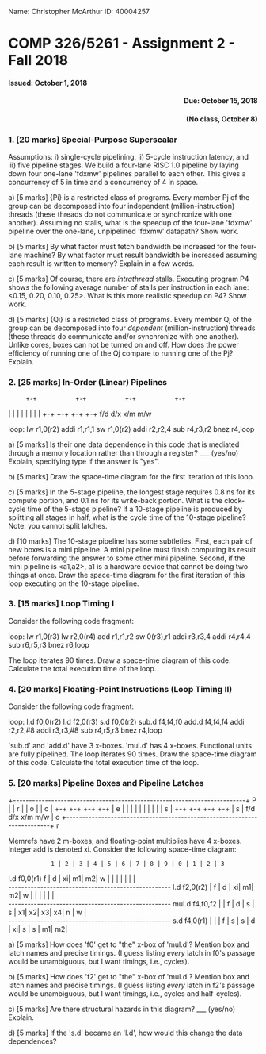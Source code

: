 Name: Christopher McArthur   ID: 40004257

# COMP 326/5261 - Assignment 2 - Fall 2018

<h4 align='left'>Issued: October 1, 2018</h4>     <h4 align='right'>Due: October 15, 2018</h4>
                                                  <h4 align='right'>(No class, October 8)</h4>

### 1. [20 marks] Special-Purpose Superscalar

Assumptions: i) single-cycle pipelining, ii) 5-cycle instruction latency, and
iii) five pipeline stages.  We build a four-lane RISC 1.0 pipeline by laying
down four one-lane 'fdxmw' pipelines parallel to each other.  This gives a
concurrency of 5 in time and a concurrency of 4 in space.

a) [5 marks] {Pi} is a restricted class of programs.  Every member Pj of the
group can be decomposed into four independent (million-instruction) threads
(these threads do not communicate or synchronize with one another).  Assuming
no stalls, what is the speedup of the four-lane 'fdxmw' pipeline over the
one-lane, unpipelined 'fdxmw' datapath?  Show work.

b) [5 marks] By what factor must fetch bandwidth be increased for the
four-lane machine?  By what factor must result bandwidth be increased
assuming each result is written to memory?  Explain in a few words.

c) [5 marks] Of course, there are _intrathread_ stalls.  Executing program P4
shows the following average number of stalls per instruction in each lane:
<0.15, 0.20, 0.10, 0.25>.  What is this more realistic speedup on P4?  Show
work.

d) [5 marks] {Qi} is a restricted class of programs.  Every member Qj of the
group can be decomposed into four _dependent_ (million-instruction) threads
(these threads do communicate and/or synchronize with one another).  Unlike
cores, boxes can not be turned on and off.  How does the power efficiency of
running one of the Qj compare to running one of the Pj?  Explain.

### 2. [25 marks] In-Order (Linear) Pipelines
 
         +-+           +-+           +-+           +-+
<f-box>  | |  <d-box>  | |  <x-box>  | |  <m-box>  | |  <w-box>
         +-+           +-+           +-+           +-+
         f/d           d/x           x/m           m/w

loop: lw    r1,0(r2)
      addi  r1,r1,1
      sw    r1,0(r2)
      addi  r2,r2,4
      sub   r4,r3,r2
      bnez  r4,loop

a) [5 marks] Is their one data dependence in this code that is mediated
through a memory location rather than through a register?  ___ (yes/no)
Explain, specifying type if the answer is "yes".

b) [5 marks] Draw the space-time diagram for the first iteration of this
loop.

c) [5 marks] In the 5-stage pipeline, the longest stage requires 0.8 ns
for its compute portion, and 0.1 ns for its write-back portion.  What is
the clock-cycle time of the 5-stage pipeline?  If a 10-stage pipeline is
produced by splitting all stages in half, what is the cycle time of the
10-stage pipeline?  Note: you cannot split latches.

d) [10 marks] The 10-stage pipeline has some subtleties.  First, each pair
of new boxes is a mini pipeline.  A mini pipeline must finish computing
its result before forwarding the answer to some other mini pipeline.
Second, if the mini pipeline is <a1,a2>, a1 is a hardware device that
cannot be doing two things at once.  Draw the space-time diagram for the
first iteration of this loop executing on the 10-stage pipeline.

### 3. [15 marks] Loop Timing I

Consider the following code fragment:

loop: lw   r1,0(r3)
      lw   r2,0(r4)
      add  r1,r1,r2
      sw   0(r3),r1
      addi r3,r3,4
      addi r4,r4,4
      sub  r6,r5,r3
      bnez r6,loop

The loop iterates 90 times.  Draw a space-time diagram of this code.
Calculate the total execution time of the loop.

### 4. [20 marks] Floating-Point Instructions (Loop Timing II)

Consider the following code fragment:

loop: l.d   f0,0(r2)
      l.d   f2,0(r3)
      s.d   f0,0(r2)
      sub.d f4,f4,f0
      add.d f4,f4,f4
      addi  r2,r2,#8
      addi  r3,r3,#8
      sub   r4,r5,r3
      bnez  r4,loop

'sub.d' and 'add.d' have 3 x-boxes.  'mul.d' has 4 x-boxes.  Functional
units are fully pipelined.  The loop iterates 90 times.  Draw the
space-time diagram of this code.  Calculate the total execution time of
the loop.

### 5. [20 marks] Pipeline Boxes and Pipeline Latches

+-------------------------------------------------------------------------+ P
|     <I-cache>               <Register file>               <D-cache>     | r
|                                                                         | o
|                             <Control circuitry>                         | c
|              +-+           +-+           +-+           +-+              | e
|     <f-box>  | |  <d-box>  | |  <x-box>  | |  <m-box>  | |  <w-box>     | s
|              +-+           +-+           +-+           +-+              | s
|              f/d           d/x           x/m           m/w              | o
+-------------------------------------------------------------------------+ r

Memrefs have 2 m-boxes, and floating-point multiplies have 4 x-boxes.  Integer
add is denoted xi.  Consider the following space-time diagram:     

                1 | 2 | 3 | 4 | 5 | 6 | 7 | 8 | 9 | 0 | 1 | 2 | 3 
l.d   f0,0(r1)  f | d | xi| m1| m2| w |   |   |   |   |   |   |   
               ---------------------------------------------------
l.d   f2,0(r2)    | f | d | xi| m1| m2| w |   |   |   |   |   |   
               ---------------------------------------------------
mul.d f4,f0,f2    |   | f | d | s | s | x1| x2| x3| x4| n | w |   
               ---------------------------------------------------
s.d   f4,0(r1)    |   |   | f | s | s | d | xi| s | s | m1| m2|   

a) [5 marks] How does 'f0' get to "the" x-box of 'mul.d'?  Mention box and
latch names and precise timings.  (I guess listing _every_ latch in f0's
passage would be unambiguous, but I want timings, i.e., cycles).

b) [5 marks] How does 'f2' get to "the" x-box of 'mul.d'?  Mention box and
latch names and precise timings.  (I guess listing _every_ latch in f2's
passage would be unambiguous, but I want timings, i.e., cycles and half-cycles).

c) [5 marks] Are there structural hazards in this diagram?  ___ (yes/no) Explain. 

d) [5 marks] If the 's.d' became an 'l.d', how would this change the data
dependences?
